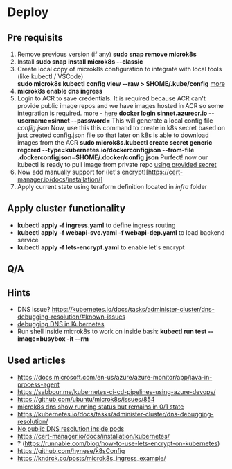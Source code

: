 # Deploy

## Pre requisits

1. Remove previous version (if any) **sudo snap remove microk8s**
1. Install **sudo snap install microk8s --classic**
1. Create local copy of microk8s configuration to integrate with local tools (like kubectl / VSCode)  
   **sudo microk8s kubectl config view --raw > $HOME/.kube/config** [more](https://github.com/ubuntu/microk8s)
1. **microk8s enable dns ingress**
1. Login to ACR to save credentials. It is required because ACR can't provide public image repos and we have images hosted in ACR so some integration is required.
   more - [here](https://kubernetes.io/docs/tasks/configure-pod-container/pull-image-private-registry/)
   **docker login sinnet.azurecr.io --username=sinnet --password=<Access key>**
   This will generate a local config file *config.json*
   Now, use this this command to create in k8s secret based on just created config.json file so that later on k8s is able to download images from the ACR
   **sudo microk8s.kubectl create secret generic regcred --type=kubernetes.io/dockerconfigjson --from-file .dockerconfigjson=$HOME/.docker/config.json**
   Purfect! now our kubectl is ready to pull image from private repo [using provided secret](https://kubernetes.io/docs/tasks/configure-pod-container/pull-image-private-registry/#registry-secret-existing-credentials)
1. Now add manually support for (let's encrypt)[https://cert-manager.io/docs/installation/]
1. Apply current state using teraform definition located in *infra* folder



## Apply cluster functionality

- **kubectl apply -f ingress.yaml** to define ingress routing
- **kubectl apply -f webapi-svc.yaml -f webapi-dep.yaml** to load backend service
- **kubectl apply -f lets-encrypt.yaml** to enable let's encrypt

## Q/A

## Hints
- DNS issue? https://kubernetes.io/docs/tasks/administer-cluster/dns-debugging-resolution/#known-issues
- [debugging DNS in Kubernetes](https://kubernetes.io/docs/tasks/administer-cluster/dns-debugging-resolution/)
- Run shell inside microk8s to work on inside bash: **kubectl run test --image=busybox -it --rm**

## Used articles
  * https://docs.microsoft.com/en-us/azure/azure-monitor/app/java-in-process-agent
  * https://sabbour.me/kubernetes-ci-cd-pipelines-using-azure-devops/
  * https://github.com/ubuntu/microk8s/issues/854
  * [microk8s dns show running status but remains in 0/1 state](https://github.com/ubuntu/microk8s/issues/845)
  * https://kubernetes.io/docs/tasks/administer-cluster/dns-debugging-resolution/
  * [No public DNS resolution inside pods](https://github.com/ubuntu/microk8s/issues/75)
  * https://cert-manager.io/docs/installation/kubernetes/
  * ? (https://runnable.com/blog/how-to-use-lets-encrypt-on-kubernetes)
  * https://github.com/hynese/k8sConfig
  * https://kndrck.co/posts/microk8s_ingress_example/
